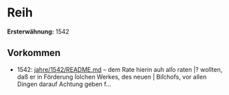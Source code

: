 # Reih

**Ersterwähnung:** 1542

## Vorkommen
- 1542: [jahre/1542/README.md](../jahre/1542/README.md) – dem Rate hierin auh alſo raten |?
wollten, daß er in Förderung ſolchen Werkes, des neuen |
Biſchofs, vor allen Dingen darauf Achtung geben f...
